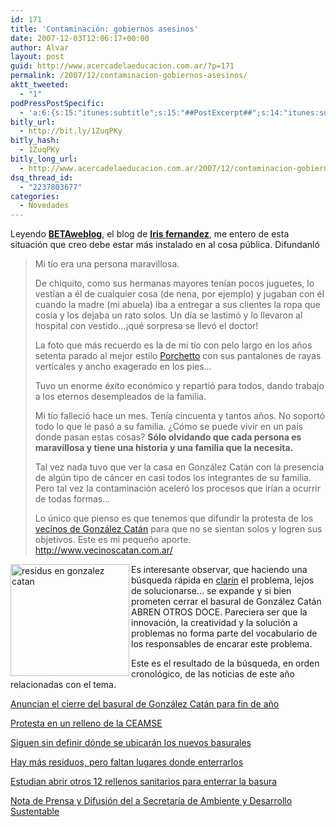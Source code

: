 ```yaml
---
id: 171
title: 'Contaminación: gobiernos asesinos'
date: 2007-12-03T12:06:17+00:00
author: Alvar
layout: post
guid: http://www.acercadelaeducacion.com.ar/?p=171
permalink: /2007/12/contaminacion-gobiernos-asesinos/
aktt_tweeted:
  - "1"
podPressPostSpecific:
  - 'a:6:{s:15:"itunes:subtitle";s:15:"##PostExcerpt##";s:14:"itunes:summary";s:15:"##PostExcerpt##";s:15:"itunes:keywords";s:17:"##WordPressCats##";s:13:"itunes:author";s:10:"##Global##";s:15:"itunes:explicit";s:7:"Default";s:12:"itunes:block";s:7:"Default";}'
bitly_url:
  - http://bit.ly/1ZuqPKy
bitly_hash:
  - 1ZuqPKy
bitly_long_url:
  - http://www.acercadelaeducacion.com.ar/2007/12/contaminacion-gobiernos-asesinos/
dsq_thread_id:
  - "2237803677"
categories:
  - Novedades
---
```

Leyendo <a href="http://irisfernandez.com.ar/betaweblog/?p=128" style="font-weight: bold">BETAweblog</a>, el blog de <a href="http://irisfernandez.com.ar/" style="font-weight: bold">Iris fernandez</a>, me entero de esta situación que creo debe estar más instalado en al cosa pública. Difundanló
<blockquote>Mi tío era una persona maravillosa.

De chiquito, como sus hermanas mayores tenían pocos juguetes, lo vestían a él de cualquier cosa (de nena, por ejemplo) y jugaban con él cuando la madre (mi abuela) iba a entregar a sus clientes la ropa que cosía y los dejaba un rato solos. Un día se lastimó y lo llevaron al hospital con vestido…¡qué sorpresa se llevó el doctor!

La foto que más recuerdo es la de mi tío con pelo largo en los años setenta parado al mejor estilo <a href="http://www.raulporchetto.com.ar/" title="Raul Porchetto">Porchetto</a> con sus pantalones de rayas verticales y ancho exagerado en los pies…

Tuvo un enorme éxito económico y repartió para todos, dando trabajo a los eternos desempleados de la familia.

Mi tío falleció hace un mes. Tenía cincuenta y tantos años. No soportó todo lo que le pasó a su familia. ¿Cómo se puede vivir en un país donde pasan estas cosas? <strong>Sólo olvidando que cada persona es maravillosa y tiene una historia y una familia que la necesita.
</strong>

Tal vez nada tuvo que ver la casa en González Catán con la presencia de algún tipo de cáncer en casi todos los integrantes de su familia. Pero tal vez la contaminación aceleró los procesos que irían a ocurrir de todas formas…

Lo único que pienso es que tenemos que difundir la protesta de los <a href="http://www.vecinoscatan.com.ar/" title="Vecinos Gonzalez Catan">vecinos de González Catán</a> para que no se sientan solos y logren sus objetivos. Este es mi pequeño aporte. http://www.vecinoscatan.com.ar/</blockquote>
<a href="http://www.ambiente.gov.ar/?aplicacion=noticias&amp;idarticulo=3393&amp;idseccion=12"><img src="http://www.ambiente.gov.ar/archivos/web/CPyD/Image/relleno1-280.jpg" alt="residus en gonzalez catan" align="left" height="179" width="190" /></a>Es interesante observar, que haciendo una búsqueda rápida en <a href="http://www.clarin.com.ar">clarín</a> el problema, lejos de solucionarse... se expande y si bien prometen cerrar el basural de González Catán ABREN OTROS DOCE. Pareciera ser que la innovación, la creatividad y la solución a problemas no forma parte del vocabulario de los responsables de encarar este problema.

Este es el resultado de la búsqueda, en orden cronológico, de las noticias de este año relacionadas con el tema.

<a href="http://www.clarin.com/diario/2007/01/25/laciudad/h-03501.htm"><span class="tt3">Anuncian el cierre del basural de González Catán para fin de año</span> </a>

<a href="http://www.clarin.com/diario/2007/08/13/laciudad/h-04007.htm"><span class="tt3">Protesta en un relleno de la CEAMSE</span></a>

<a href="http://www.clarin.com/diario/2007/03/16/laciudad/h-04415.htm"><span class="tt3">Siguen sin definir dónde se ubicarán los nuevos basurales<!--/TITULO--> </span></a>

<a href="http://www.clarin.com/diario/2007/10/24/laciudad/h-04901.htm">Hay más residuos, pero faltan lugares donde enterrarlos</a>

<a href="http://www.clarin.com/diario/2007/11/25/laciudad/h-05615.htm">Estudian abrir otros 12 rellenos sanitarios para enterrar la basura</a>

<a href="http://www.ambiente.gov.ar/?aplicacion=noticias&amp;idarticulo=3393&amp;idseccion=12" title="sec. de Ambiente y desarrollo sustentable">Nota de Prensa y Difusión del a Secretaría de Ambiente y Desarrollo Sustentable</a>